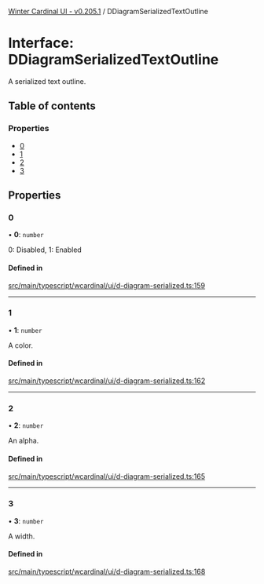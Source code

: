 [Winter Cardinal UI - v0.205.1](../index.md) / DDiagramSerializedTextOutline

# Interface: DDiagramSerializedTextOutline

A serialized text outline.

## Table of contents

### Properties

- [0](DDiagramSerializedTextOutline.md#0)
- [1](DDiagramSerializedTextOutline.md#1)
- [2](DDiagramSerializedTextOutline.md#2)
- [3](DDiagramSerializedTextOutline.md#3)

## Properties

### 0

• **0**: `number`

0: Disabled, 1: Enabled

#### Defined in

[src/main/typescript/wcardinal/ui/d-diagram-serialized.ts:159](https://github.com/winter-cardinal/winter-cardinal-ui/blob/v0.205.1/src/main/typescript/wcardinal/ui/d-diagram-serialized.ts#L159)

___

### 1

• **1**: `number`

A color.

#### Defined in

[src/main/typescript/wcardinal/ui/d-diagram-serialized.ts:162](https://github.com/winter-cardinal/winter-cardinal-ui/blob/v0.205.1/src/main/typescript/wcardinal/ui/d-diagram-serialized.ts#L162)

___

### 2

• **2**: `number`

An alpha.

#### Defined in

[src/main/typescript/wcardinal/ui/d-diagram-serialized.ts:165](https://github.com/winter-cardinal/winter-cardinal-ui/blob/v0.205.1/src/main/typescript/wcardinal/ui/d-diagram-serialized.ts#L165)

___

### 3

• **3**: `number`

A width.

#### Defined in

[src/main/typescript/wcardinal/ui/d-diagram-serialized.ts:168](https://github.com/winter-cardinal/winter-cardinal-ui/blob/v0.205.1/src/main/typescript/wcardinal/ui/d-diagram-serialized.ts#L168)
